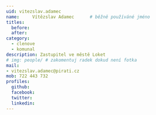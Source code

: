 ```yaml
---
uid: vitezslav.adamec
name:     Vítězslav Adamec  	# běžně používáné jméno
titles:
  before:
  after:
category:
  - clenove
  - komunal
description: Zastupitel ve městě Loket
# img: people/ # zakomentuj radek dokud není fotka
mail:
- vitezslav.adamec@pirati.cz
mob: 722 443 732
profiles:
  github:
  facebook:
  twitter:
  linkedin:
---
```

